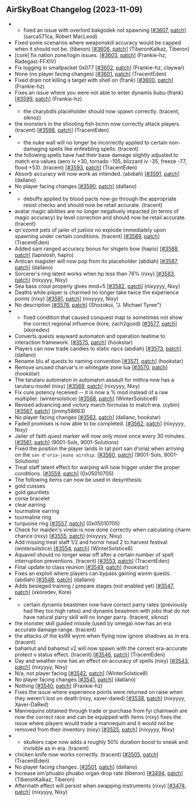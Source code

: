 ## AirSkyBoat Changelog (2023-11-09)
- - fixed an issue with overlord bakgodek not spawning [[#3607](https://github.com/AirSkyBoat/AirSkyBoat/pull/3607), [patch](https://github.com/AirSkyBoat/AirSkyBoat/pull/3607.patch)] (sarca571ca, Robert MacLeod)
- Fixed some scenarios where weaponskill accuracy would be capped when it should not be.  (tiberon) [[#3606](https://github.com/AirSkyBoat/AirSkyBoat/pull/3606), [patch](https://github.com/AirSkyBoat/AirSkyBoat/pull/3606.patch)] (TiberonKalkaz, Tiberon)
- [core] fix nation zone/login issues. [[#3603](https://github.com/AirSkyBoat/AirSkyBoat/pull/3603), [patch](https://github.com/AirSkyBoat/AirSkyBoat/pull/3603.patch)] (Frankie-hz, Radegast-FFXIV)
- Fix logging in smallpacket 0x077 [[#3602](https://github.com/AirSkyBoat/AirSkyBoat/pull/3602), [patch](https://github.com/AirSkyBoat/AirSkyBoat/pull/3602.patch)] (Frankie-hz, claywar)
- None (no player facing changes) [[#3601](https://github.com/AirSkyBoat/AirSkyBoat/pull/3601), [patch](https://github.com/AirSkyBoat/AirSkyBoat/pull/3601.patch)] (TracentEden)
- Fixed drain not killing a target with shell on (frank) [[#3600](https://github.com/AirSkyBoat/AirSkyBoat/pull/3600), [patch](https://github.com/AirSkyBoat/AirSkyBoat/pull/3600.patch)] (Frankie-hz)
- Fixes an issue where you were not able to enter dynamis bubu (frank) [[#3599](https://github.com/AirSkyBoat/AirSkyBoat/pull/3599), [patch](https://github.com/AirSkyBoat/AirSkyBoat/pull/3599.patch)] (Frankie-hz)
- - the charybdis placeholder should now spawn correctly. (tracent, siknoz) - the monsters in the shooting fish bcnm now correctly attack players. (tracent) [[#3598](https://github.com/AirSkyBoat/AirSkyBoat/pull/3598), [patch](https://github.com/AirSkyBoat/AirSkyBoat/pull/3598.patch)] (TracentEden)
- - the nuke wall will no longer be incorrectly applied to certain non-damaging spells like enfeebling spells. (tracent) - the following spells have had their base damage slightly adjusted to match era values (aero iv +30, tornado -105, blizzard iv -35, freeze -77, flood +53). (tracent) [[#3593](https://github.com/AirSkyBoat/AirSkyBoat/pull/3593), [patch](https://github.com/AirSkyBoat/AirSkyBoat/pull/3593.patch)] (TracentEden)
- Absorb accuracy will now work as intended. (abdiah) [[#3591](https://github.com/AirSkyBoat/AirSkyBoat/pull/3591), [patch](https://github.com/AirSkyBoat/AirSkyBoat/pull/3591.patch)] (dallano)
- No player facing changes [[#3590](https://github.com/AirSkyBoat/AirSkyBoat/pull/3590), [patch](https://github.com/AirSkyBoat/AirSkyBoat/pull/3590.patch)] (dallano)
- - debuffs applied by blood pacts now go through the appropriate resist checks and should now be retail accurate. (tracent) - avatar magic abilities are no longer negatively impacted (in terms of magic accuracy) by level correction and should now be retail accurate. (tracent) - qn'xzomit pets of jailer of justice no explode immediately upon spawning under certain conditions. (tracent) [[#3589](https://github.com/AirSkyBoat/AirSkyBoat/pull/3589), [patch](https://github.com/AirSkyBoat/AirSkyBoat/pull/3589.patch)] (TracentEden)
- Added sam ranged accuracy bonus for shigeto bow (haplo) [[#3588](https://github.com/AirSkyBoat/AirSkyBoat/pull/3588), [patch](https://github.com/AirSkyBoat/AirSkyBoat/pull/3588.patch)] (lapislosh, hapro)
- Antican magister will now pop from its placeholder (abdiah) [[#3587](https://github.com/AirSkyBoat/AirSkyBoat/pull/3587), [patch](https://github.com/AirSkyBoat/AirSkyBoat/pull/3587.patch)] (dallano)
- Sorcerer's ring latent works when hp less than 76% (nixy) [[#3583](https://github.com/AirSkyBoat/AirSkyBoat/pull/3583), [patch](https://github.com/AirSkyBoat/AirSkyBoat/pull/3583.patch)] (nixyyyy, Nixy)
- Sea bass crout properly gives mnd+5 [[#3582](https://github.com/AirSkyBoat/AirSkyBoat/pull/3582), [patch](https://github.com/AirSkyBoat/AirSkyBoat/pull/3582.patch)] (nixyyyy, Nixy)
- Deaths while player is charmed no longer take twice the experience points (nixy) [[#3581](https://github.com/AirSkyBoat/AirSkyBoat/pull/3581), [patch](https://github.com/AirSkyBoat/AirSkyBoat/pull/3581.patch)] (nixyyyy, Nixy)
- No description [[#3578](https://github.com/AirSkyBoat/AirSkyBoat/pull/3578), [patch](https://github.com/AirSkyBoat/AirSkyBoat/pull/3578.patch)] (Shozokui, "J. Michael Tyree")
- - fixed condition that caused conquest map to sometimes not show the correct regional influence (kore, zach2good) [[#3577](https://github.com/AirSkyBoat/AirSkyBoat/pull/3577), [patch](https://github.com/AirSkyBoat/AirSkyBoat/pull/3577.patch)] (xkoredev)
- Converts quests wayward automaton and operation teatime to interaction framework. [[#3575](https://github.com/AirSkyBoat/AirSkyBoat/pull/3575), [patch](https://github.com/AirSkyBoat/AirSkyBoat/pull/3575.patch)] (hookstar)
- Players can now trade candies to static npcs (abdiah) [[#3573](https://github.com/AirSkyBoat/AirSkyBoat/pull/3573), [patch](https://github.com/AirSkyBoat/AirSkyBoat/pull/3573.patch)] (dallano)
- Rename blu af quests to naming convention [[#3571](https://github.com/AirSkyBoat/AirSkyBoat/pull/3571), [patch](https://github.com/AirSkyBoat/AirSkyBoat/pull/3571.patch)] (hookstar)
- Remove unused charvar's in whitegate zone lua [[#3570](https://github.com/AirSkyBoat/AirSkyBoat/pull/3570), [patch](https://github.com/AirSkyBoat/AirSkyBoat/pull/3570.patch)] (hookstar)
- The tarutaru automaton in automaton assault for mithra now has a tarutaru model (nixy) [[#3569](https://github.com/AirSkyBoat/AirSkyBoat/pull/3569), [patch](https://github.com/AirSkyBoat/AirSkyBoat/pull/3569.patch)] (nixyyyy, Nixy)
- Fix cure potency received -- it is now a % mod instead of a raw multiplier. (wintersolstice) [[#3568](https://github.com/AirSkyBoat/AirSkyBoat/pull/3568), [patch](https://github.com/AirSkyBoat/AirSkyBoat/pull/3568.patch)] (WinterSolstice8)
- Revised advancing and victory march formulas to match era. (cybin) [[#3567](https://github.com/AirSkyBoat/AirSkyBoat/pull/3567), [patch](https://github.com/AirSkyBoat/AirSkyBoat/pull/3567.patch)] (jimmy58663)
- No player facing changes [[#3563](https://github.com/AirSkyBoat/AirSkyBoat/pull/3563), [patch](https://github.com/AirSkyBoat/AirSkyBoat/pull/3563.patch)] (dallano, hookstar)
- Faded promises is now able to be completed. [[#3562](https://github.com/AirSkyBoat/AirSkyBoat/pull/3562), [patch](https://github.com/AirSkyBoat/AirSkyBoat/pull/3562.patch)] (nixyyyy, Nixy)
- Jailer of faith quest marker will now only move once every 30 minutes. [[#3561](https://github.com/AirSkyBoat/AirSkyBoat/pull/3561), [patch](https://github.com/AirSkyBoat/AirSkyBoat/pull/3561.patch)] (9001-Sols, 9001-Solutions)
- Fixed the position the player lands in (at port san d'oria) when arriving on the `san d'oria-jeuno airship`. [[#3560](https://github.com/AirSkyBoat/AirSkyBoat/pull/3560), [patch](https://github.com/AirSkyBoat/AirSkyBoat/pull/3560.patch)] (9001-Sols, 9001-Solutions)
- Treat staff latent effect for warping will now trigger under the proper conditions. [[#3559](https://github.com/AirSkyBoat/AirSkyBoat/pull/3559), [patch](https://github.com/AirSkyBoat/AirSkyBoat/pull/3559.patch)] (0x05010705)
- The following items can now be used in desynthesis: - gold cuisses - gold gauntlets - corse bracelet - clear earring - tourmaline earring - tourmaline ring - turquoise ring [[#3557](https://github.com/AirSkyBoat/AirSkyBoat/pull/3557), [patch](https://github.com/AirSkyBoat/AirSkyBoat/pull/3557.patch)] (0x05010705)
- Check for maiden's virelai is now done correctly when calculating charm chance (nixy) [[#3555](https://github.com/AirSkyBoat/AirSkyBoat/pull/3555), [patch](https://github.com/AirSkyBoat/AirSkyBoat/pull/3555.patch)] (nixyyyy, Nixy)
- Add missing treat staff 1/2 and horror head 2 to harvest festival (wintersolstice) [[#3554](https://github.com/AirSkyBoat/AirSkyBoat/pull/3554), [patch](https://github.com/AirSkyBoat/AirSkyBoat/pull/3554.patch)] (WinterSolstice8)
- Aquaveil should no longer wear off after a certain number of spell interruption preventions. (tracent) [[#3553](https://github.com/AirSkyBoat/AirSkyBoat/pull/3553), [patch](https://github.com/AirSkyBoat/AirSkyBoat/pull/3553.patch)] (TracentEden)
- Final update to class reunion [[#3549](https://github.com/AirSkyBoat/AirSkyBoat/pull/3549), [patch](https://github.com/AirSkyBoat/AirSkyBoat/pull/3549.patch)] (hookstar)
- Fixes an exploit where players can bypass gaining wsnm quests. (abdiah) [[#3548](https://github.com/AirSkyBoat/AirSkyBoat/pull/3548), [patch](https://github.com/AirSkyBoat/AirSkyBoat/pull/3548.patch)] (dallano)
- Adds besieged training / prepare stages (not enabled yet) [[#3547](https://github.com/AirSkyBoat/AirSkyBoat/pull/3547), [patch](https://github.com/AirSkyBoat/AirSkyBoat/pull/3547.patch)] (xkoredev, Kore)
- - certain dynamis beastmen now have correct parry rates (previously had they too high rates) and dynamis beastmen with jobs that do not have natural parry skill will no longer parry. (tracent, siknoz) - the monster skill guided missile (used by omega) now has an era accurate damage range. (tracent) - the attacks of the ks99 wyrm when flying now ignore shadows as in era. (tracent) - bahamut and bahamut v2 will now spawn with the correct era-accurate protect v status effect. (tracent) [[#3546](https://github.com/AirSkyBoat/AirSkyBoat/pull/3546), [patch](https://github.com/AirSkyBoat/AirSkyBoat/pull/3546.patch)] (TracentEden)
- Day and weather now has an effect on accuracy of spells (nixy) [[#3543](https://github.com/AirSkyBoat/AirSkyBoat/pull/3543), [patch](https://github.com/AirSkyBoat/AirSkyBoat/pull/3543.patch)] (nixyyyy, Nixy)
- N/a, not player facing [[#3542](https://github.com/AirSkyBoat/AirSkyBoat/pull/3542), [patch](https://github.com/AirSkyBoat/AirSkyBoat/pull/3542.patch)] (WinterSolstice8)
- No player facing changes [[#3541](https://github.com/AirSkyBoat/AirSkyBoat/pull/3541), [patch](https://github.com/AirSkyBoat/AirSkyBoat/pull/3541.patch)] (dallano)
- Nothing [[#3540](https://github.com/AirSkyBoat/AirSkyBoat/pull/3540), [patch](https://github.com/AirSkyBoat/AirSkyBoat/pull/3540.patch)] (Frankie-hz)
- Fixes the issue where experience points were returned on raise when they weren't lost on death (nixy, xaver-dared) [[#3538](https://github.com/AirSkyBoat/AirSkyBoat/pull/3538), [patch](https://github.com/AirSkyBoat/AirSkyBoat/pull/3538.patch)] (nixyyyy, Xaver-DaRed)
- Mannequins obtained through trade or purchase from fyi chalmwoh are now the correct race and can be equipped with items (nixy) fixes the issue where players would trade a mannequin and it would not be removed from their inventory (nixy) [[#3525](https://github.com/AirSkyBoat/AirSkyBoat/pull/3525), [patch](https://github.com/AirSkyBoat/AirSkyBoat/pull/3525.patch)] (nixyyyy, Nixy)
- - skulkers cape now adds a roughly 50% duration boost to sneak and invisible as in era. (tracent) - chicken knife now works correctly. (tracent) [[#3505](https://github.com/AirSkyBoat/AirSkyBoat/pull/3505), [patch](https://github.com/AirSkyBoat/AirSkyBoat/pull/3505.patch)] (TracentEden)
- No player facing changes. [[#3501](https://github.com/AirSkyBoat/AirSkyBoat/pull/3501), [patch](https://github.com/AirSkyBoat/AirSkyBoat/pull/3501.patch)] (dallano)
- Increase om'phuabo phuabo organ drop rate (tiberon) [[#3494](https://github.com/AirSkyBoat/AirSkyBoat/pull/3494), [patch](https://github.com/AirSkyBoat/AirSkyBoat/pull/3494.patch)] (TiberonKalkaz, Tiberon)
- Aftermath effect will persist when swapping instruments (nixy) [[#3474](https://github.com/AirSkyBoat/AirSkyBoat/pull/3474), [patch](https://github.com/AirSkyBoat/AirSkyBoat/pull/3474.patch)] (nixyyyy, Nixy)

